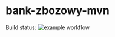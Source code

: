 # bank-zbozowy-mvn
Build status: ![example workflow](https://github.com/Zed-z/bank-zbozowy-mvn/actions/workflows/ci.yml/badge.svg)
